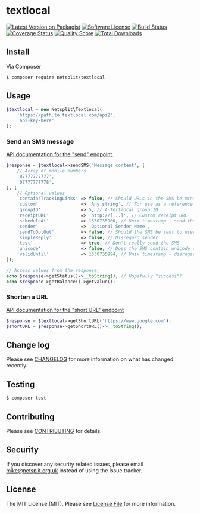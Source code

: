 # textlocal

[![Latest Version on Packagist][ico-version]][link-packagist]
[![Software License][ico-license]](LICENSE.md)
[![Build Status][ico-travis]][link-travis]
[![Coverage Status][ico-scrutinizer]][link-scrutinizer]
[![Quality Score][ico-code-quality]][link-code-quality]
[![Total Downloads][ico-downloads]][link-downloads]

## Install

Via Composer

``` bash
$ composer require netsplit/textlocal
```

## Usage

```php
$textlocal = new Netsplit\Textlocal(
    'https://path.to.textlocal.com/api2',
    'api-key-here'
);
```

### Send an SMS message

[API documentation for the "send" endpoint](http://api.txtlocal.com/docs/sendsms).

```php
$response = $textlocal->sendSMS('Message content', [
    // Array of mobile numbers
    '07777777777',
    '07777777778',
], [
    // Optional values
    'containsTrackingLinks' => false, // Should URLs in the SMS be minified?
    'custom'                => 'Any string', // For use as a reference
    'groupID'               => 5, // A Textlocal group ID
    'receiptURL'            => 'http://[...]', // Custom receipt URL
    'scheduleAt'            => 1530735900, // Unix timestamp - send the SMS at this time
    'sender'                => 'Optional Sender Name',
    'sendToOptOut'          => false, // Should the SMS be sent to users who have opted out?
    'simpleReply'           => false, // Disregard sender
    'test'                  => true, // Don't really send the SMS
    'unicode'               => false, // Does the SMS contain unicode characters?
    'validUntil'            => 1530735994, // Unix timestamp - disregard the SMS at this time
]);

// Access values from the response:
echo $response->getStatus()->__toString(); // Hopefully "success"!
echo $response->getBalance()->getValue();
```

### Shorten a URL

[API documentation for the "short URL" endpoint](http://api.txtlocal.com/docs/shorturl)

```php
$response = $textlocal->getShortURL('https://www.google.com');
$shortURL = $response->getShortURL()->__toString();
```

## Change log

Please see [CHANGELOG](CHANGELOG.md) for more information on what has changed recently.

## Testing

``` bash
$ composer test
```

## Contributing

Please see [CONTRIBUTING](CONTRIBUTING.md) for details.

## Security

If you discover any security related issues, please email mike@netsplit.org.uk instead of using the issue tracker.

## License

The MIT License (MIT). Please see [License File](LICENSE.md) for more information.

[ico-version]: https://img.shields.io/packagist/v/netsplit/textlocal.svg?style=flat-square
[ico-license]: https://img.shields.io/badge/license-MIT-brightgreen.svg?style=flat-square
[ico-travis]: https://img.shields.io/travis/netsplit/textlocal/master.svg?style=flat-square
[ico-scrutinizer]: https://img.shields.io/scrutinizer/coverage/g/netsplit/textlocal.svg?style=flat-square
[ico-code-quality]: https://img.shields.io/scrutinizer/g/netsplit/textlocal.svg?style=flat-square
[ico-downloads]: https://img.shields.io/packagist/dt/netsplit/textlocal.svg?style=flat-square

[link-packagist]: https://packagist.org/packages/netsplit/textlocal
[link-travis]: https://travis-ci.org/netsplit/textlocal
[link-scrutinizer]: https://scrutinizer-ci.com/g/netsplit/textlocal/code-structure
[link-code-quality]: https://scrutinizer-ci.com/g/netsplit/textlocal
[link-downloads]: https://packagist.org/packages/netsplit/textlocal
[link-author]: https://git.netsplit.uk/mike
